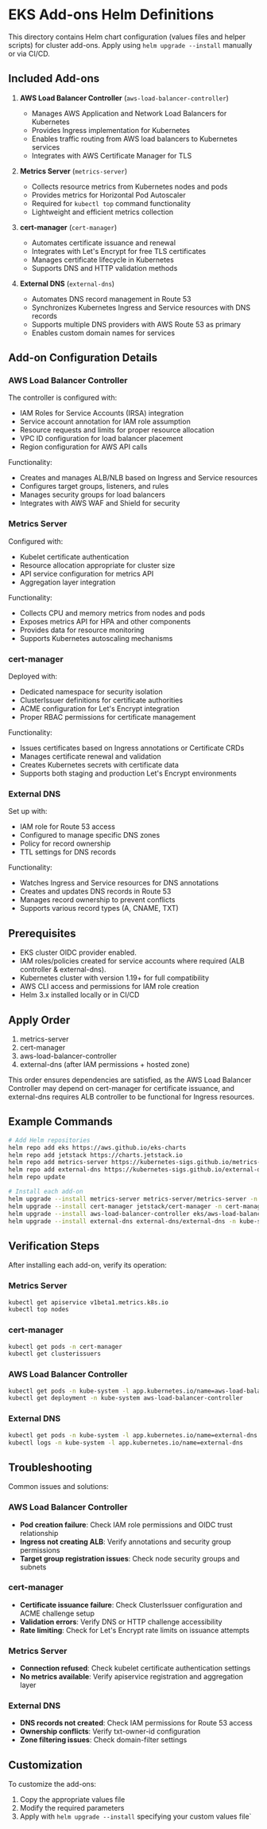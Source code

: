 # EKS Add-ons Helm Definitions

This directory contains Helm chart configuration (values files and helper scripts) for cluster add-ons. Apply using `helm upgrade --install` manually or via CI/CD.

## Included Add-ons

1. **AWS Load Balancer Controller** (`aws-load-balancer-controller`)
   - Manages AWS Application and Network Load Balancers for Kubernetes
   - Provides Ingress implementation for Kubernetes
   - Enables traffic routing from AWS load balancers to Kubernetes services
   - Integrates with AWS Certificate Manager for TLS

2. **Metrics Server** (`metrics-server`)
   - Collects resource metrics from Kubernetes nodes and pods
   - Provides metrics for Horizontal Pod Autoscaler
   - Required for `kubectl top` command functionality
   - Lightweight and efficient metrics collection

3. **cert-manager** (`cert-manager`)
   - Automates certificate issuance and renewal
   - Integrates with Let's Encrypt for free TLS certificates
   - Manages certificate lifecycle in Kubernetes
   - Supports DNS and HTTP validation methods

4. **External DNS** (`external-dns`)
   - Automates DNS record management in Route 53
   - Synchronizes Kubernetes Ingress and Service resources with DNS records
   - Supports multiple DNS providers with AWS Route 53 as primary
   - Enables custom domain names for services

## Add-on Configuration Details

### AWS Load Balancer Controller

The controller is configured with:
- IAM Roles for Service Accounts (IRSA) integration
- Service account annotation for IAM role assumption
- Resource requests and limits for proper resource allocation
- VPC ID configuration for load balancer placement
- Region configuration for AWS API calls

Functionality:
- Creates and manages ALB/NLB based on Ingress and Service resources
- Configures target groups, listeners, and rules
- Manages security groups for load balancers
- Integrates with AWS WAF and Shield for security

### Metrics Server

Configured with:
- Kubelet certificate authentication
- Resource allocation appropriate for cluster size
- API service configuration for metrics API
- Aggregation layer integration

Functionality:
- Collects CPU and memory metrics from nodes and pods
- Exposes metrics API for HPA and other components
- Provides data for resource monitoring
- Supports Kubernetes autoscaling mechanisms

### cert-manager

Deployed with:
- Dedicated namespace for security isolation
- ClusterIssuer definitions for certificate authorities
- ACME configuration for Let's Encrypt integration
- Proper RBAC permissions for certificate management

Functionality:
- Issues certificates based on Ingress annotations or Certificate CRDs
- Manages certificate renewal and validation
- Creates Kubernetes secrets with certificate data
- Supports both staging and production Let's Encrypt environments

### External DNS

Set up with:
- IAM role for Route 53 access
- Configured to manage specific DNS zones
- Policy for record ownership
- TTL settings for DNS records

Functionality:
- Watches Ingress and Service resources for DNS annotations
- Creates and updates DNS records in Route 53
- Manages record ownership to prevent conflicts
- Supports various record types (A, CNAME, TXT)

## Prerequisites
- EKS cluster OIDC provider enabled.
- IAM roles/policies created for service accounts where required (ALB controller & external-dns).
- Kubernetes cluster with version 1.19+ for full compatibility
- AWS CLI access and permissions for IAM role creation
- Helm 3.x installed locally or in CI/CD

## Apply Order
1. metrics-server
2. cert-manager
3. aws-load-balancer-controller
4. external-dns (after IAM permissions + hosted zone)

This order ensures dependencies are satisfied, as the AWS Load Balancer Controller may depend on cert-manager for certificate issuance, and external-dns requires ALB controller to be functional for Ingress resources.

## Example Commands
```bash
# Add Helm repositories
helm repo add eks https://aws.github.io/eks-charts
helm repo add jetstack https://charts.jetstack.io
helm repo add metrics-server https://kubernetes-sigs.github.io/metrics-server/
helm repo add external-dns https://kubernetes-sigs.github.io/external-dns/
helm repo update

# Install each add-on
helm upgrade --install metrics-server metrics-server/metrics-server -n kube-system -f addons/metrics-server-values.yaml
helm upgrade --install cert-manager jetstack/cert-manager -n cert-manager --create-namespace --version v1.15.1 -f addons/cert-manager-values.yaml
helm upgrade --install aws-load-balancer-controller eks/aws-load-balancer-controller -n kube-system -f addons/aws-load-balancer-controller-values.yaml
helm upgrade --install external-dns external-dns/external-dns -n kube-system -f addons/external-dns-values.yaml
```

## Verification Steps

After installing each add-on, verify its operation:

### Metrics Server
```bash
kubectl get apiservice v1beta1.metrics.k8s.io
kubectl top nodes
```

### cert-manager
```bash
kubectl get pods -n cert-manager
kubectl get clusterissuers
```

### AWS Load Balancer Controller
```bash
kubectl get pods -n kube-system -l app.kubernetes.io/name=aws-load-balancer-controller
kubectl get deployment -n kube-system aws-load-balancer-controller
```

### External DNS
```bash
kubectl get pods -n kube-system -l app.kubernetes.io/name=external-dns
kubectl logs -n kube-system -l app.kubernetes.io/name=external-dns
```

## Troubleshooting

Common issues and solutions:

### AWS Load Balancer Controller
- **Pod creation failure**: Check IAM role permissions and OIDC trust relationship
- **Ingress not creating ALB**: Verify annotations and security group permissions
- **Target group registration issues**: Check node security groups and subnets

### cert-manager
- **Certificate issuance failure**: Check ClusterIssuer configuration and ACME challenge setup
- **Validation errors**: Verify DNS or HTTP challenge accessibility
- **Rate limiting**: Check for Let's Encrypt rate limits on issuance attempts

### Metrics Server
- **Connection refused**: Check kubelet certificate authentication settings
- **No metrics available**: Verify apiservice registration and aggregation layer

### External DNS
- **DNS records not created**: Check IAM permissions for Route 53 access
- **Ownership conflicts**: Verify txt-owner-id configuration
- **Zone filtering issues**: Check domain-filter settings

## Customization

To customize the add-ons:

1. Copy the appropriate values file
2. Modify the required parameters
3. Apply with `helm upgrade --install` specifying your custom values file`
